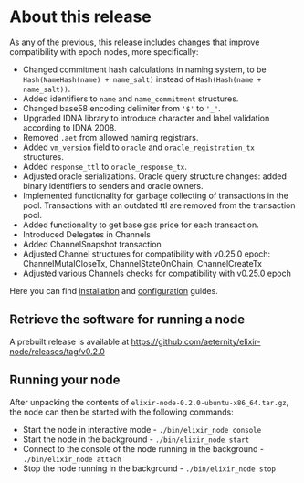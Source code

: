 # About this release

As any of the previous, this release includes changes that improve compatibility with epoch nodes, more specifically:

* Changed commitment hash calculations in naming system, to be `Hash(NameHash(name) + name_salt)` instead of `Hash(Hash(name + name_salt))`.
* Added identifiers to `name` and `name_commitment` structures. 
* Changed base58 encoding delimiter from `'$'` to `'_'`.
* Upgraded IDNA library to introduce character and label validation according to IDNA 2008.
* Removed `.aet` from allowed naming registrars.
* Added `vm_version` field to `oracle` and `oracle_registration_tx` structures. 
* Added `response_ttl` to `oracle_response_tx`.
* Adjusted oracle serializations. Oracle query structure changes: added binary identifiers to senders and oracle owners.
* Implemented functionality for garbage collecting of transactions in the pool. Transactions with an outdated ttl are removed from the transaction pool.
* Added functionality to get base gas price for each transaction.
* Introduced Delegates in Channels
* Added ChannelSnapshot transaction
* Adjusted Channel structures for compatibility with v0.25.0 epoch: ChannelMutalCloseTx, ChannelStateOnChain, ChannelCreateTx
* Adjusted various Channels checks for compatibility with v0.25.0 epoch

Here you can find [installation](https://github.com/aeternity/elixir-node/blob/master/docs/release-notes/release-notes-0.1.0.md#install-dependencies) and [configuration](https://github.com/aeternity/elixir-node/blob/master/docs/release-notes/release-notes-0.1.0.md#configuring-your-node) guides.

## Retrieve the software for running a node
A prebuilt release is available at https://github.com/aeternity/elixir-node/releases/tag/v0.2.0

## Running your node
After unpacking the contents of `elixir-node-0.2.0-ubuntu-x86_64.tar.gz`, the node can then be started with the following commands:

* Start the node in interactive mode - `./bin/elixir_node console`
* Start the node in the background - `./bin/elixir_node start`
* Connect to the console of the node running in the background - `./bin/elixir_node attach`
* Stop the node running in the background - `./bin/elixir_node stop`
